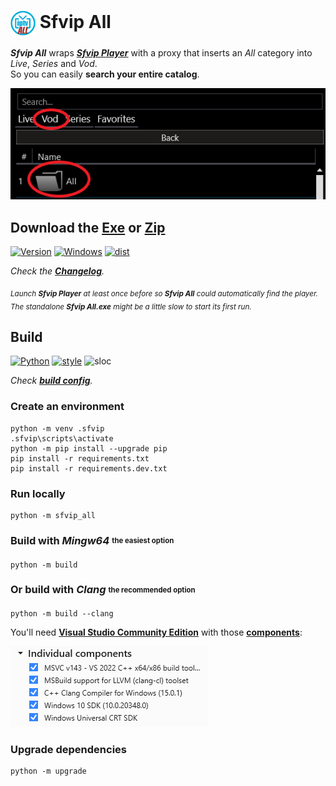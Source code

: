 # <img src="ressources/Sfvip%20All.png" width="40" align="center"> Sfvip All
***Sfvip All*** wraps ***[Sfvip Player](https://serbianforum-org.translate.goog/threads/sf-vip-plejer.878393/?_x_tr_sl=sr&_x_tr_tl=en)*** with a proxy that inserts an _All_ category into _Live_, _Series_ and _Vod_.  
So you can easily **search your entire catalog**.

<img src="ressources/all.png">

## Download the [**Exe**](https://github.com/sebdelsol/sfvip-all/raw/master/build/1.1.6/Sfvip%20All.exe) or [**Zip**](https://github.com/sebdelsol/sfvip-all/raw/master/build/1.1.6/Sfvip%20All.zip)
[![Version](https://img.shields.io/badge/Version-1.1.6-informational)](https://github.com/sebdelsol/sfvip-all/raw/master/build/1.1.6/Sfvip%20All.exe)
[![Windows](https://img.shields.io/badge/Windows-x64-white)](https://www.microsoft.com/windows/)
[![dist](https://img.shields.io/badge/Dist-Nuitka-fbdf79)](https://nuitka.net/)

_Check the [**Changelog**](build/changelog.md)._

<sub>_Launch **Sfvip Player** at least once before so **Sfvip All** could automatically find the player._</sub>  
<sub>_The standalone **Sfvip All.exe** might be a little slow to start its first run._</sub>
## Build
[![Python](https://img.shields.io/badge/Python-3.11-fbdf79)](https://www.python.org/downloads/release/python-3113/)
[![style](https://img.shields.io/badge/Style-Black-000000)](https://github.com/psf/black)
![sloc](https://img.shields.io/badge/Loc-1070-informational)

_Check [**build config**](build_config.py)._
### Create an environment
```console
python -m venv .sfvip
.sfvip\scripts\activate
python -m pip install --upgrade pip
pip install -r requirements.txt
pip install -r requirements.dev.txt
```
### Run locally
```console
python -m sfvip_all
```
### Build with ***Mingw64*** <sub><sup>the easiest option</sup></sub>
```console
python -m build
```
### Or build with ***Clang*** <sub><sup>the recommended option</sup></sub>
```console
python -m build --clang
```
You'll need [**Visual Studio Community Edition**](https://www.visualstudio.com/en-us/downloads/download-visual-studio-vs.aspx) with those [**components**](ressources/.vsconfig):

<img src="ressources/VS.png">

### Upgrade dependencies
```console
python -m upgrade
```
